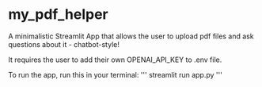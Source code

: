 # my_pdf_helper

A minimalistic Streamlit App that allows the user to upload pdf files and ask questions about it - chatbot-style!

It requires the user to add their own OPENAI_API_KEY to .env file.


To run the app, run this in your terminal:
'''
streamlit run app.py
'''


